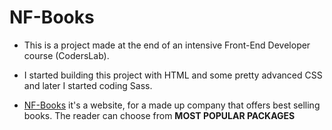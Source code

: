 # NF-Books

* This is a project made at the end of an intensive Front-End Developer course (CodersLab).

* I started building this project with HTML and some pretty advanced CSS and later I started coding Sass.

* [NF-Books](https://sorinscouse.github.io/NF-Books/) it's a website, for a made up company that offers best selling books. The reader can choose from **MOST POPULAR PACKAGES**



